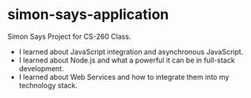 # simon-says-application
Simon Says Project for CS-260 Class.

* I learned about JavaScript integration and asynchronous JavaScript.
* I learned about Node.js and what a powerful it can be in full-stack development.
* I learned about Web Services and how to integrate them into my technology stack.

